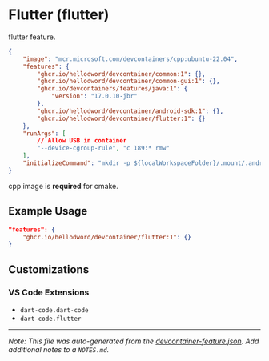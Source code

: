 
# Flutter (flutter)

flutter feature.  

```json
{
    "image": "mcr.microsoft.com/devcontainers/cpp:ubuntu-22.04",
    "features": {
        "ghcr.io/hellodword/devcontainer/common:1": {},
        "ghcr.io/hellodword/devcontainer/common-gui:1": {},
        "ghcr.io/devcontainers/features/java:1": {
            "version": "17.0.10-jbr"
        },
        "ghcr.io/hellodword/devcontainer/android-sdk:1": {},
        "ghcr.io/hellodword/devcontainer/flutter:1": {}
    },
    "runArgs": [
        // Allow USB in container
        "--device-cgroup-rule", "c 189:* rmw"
    ],
    "initializeCommand": "mkdir -p ${localWorkspaceFolder}/.mount/.android"
}
```  

cpp image is **required** for cmake.

## Example Usage

```json
"features": {
    "ghcr.io/hellodword/devcontainer/flutter:1": {}
}
```



## Customizations

### VS Code Extensions

- `dart-code.dart-code`
- `dart-code.flutter`



---

_Note: This file was auto-generated from the [devcontainer-feature.json](https://github.com/hellodword/devcontainer/blob/main/src/flutter/devcontainer-feature.json).  Add additional notes to a `NOTES.md`._
